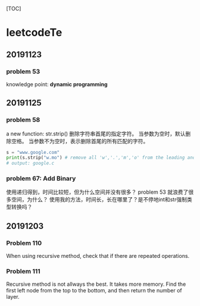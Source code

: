 [TOC]
# leetcodeTe
## 20191123
### problem 53
knowledge point: **dynamic programming**
## 20191125
### problem 58
a new function: str.strip()
删除字符串首尾的指定字符。
当参数为空时，默认删除空格。
当参数不为空时，表示删除首尾的所有匹配的字符。
```python
s = "www.google.com"
print(s.strip("w.mo") # remove all 'w','.','m','o' from the leading and trailing.
# output: google.c
```
### problem 67: Add Binary
使用递归得到，时间比较短，但为什么空间并没有很多？
problem 53 就浪费了很多空间，为什么？
使用我的方法，时间长，长在哪里了？是不停地int和str强制类型转换吗？
## 20191203
### Problem 110
When using recursive method, check that if there are repeated operations.
### Problem 111
Recursive method is not allways the best. It takes more memory.
Find the first left node from the top to the bottom, and then return the number of layer.